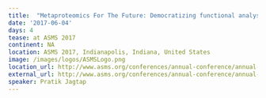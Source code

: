```yaml
---
title:  "Metaproteomics For The Future: Democratizing functional analysis of microbiomes via community-based informatics development and dissemination"
date: '2017-06-04'
days: 4
tease: at ASMS 2017
continent: NA
location: ASMS 2017, Indianapolis, Indiana, United States
image: /images/logos/ASMSLogo.png
location_url: http://www.asms.org/conferences/annual-conference/annual-conference-homepage
external_url: http://www.asms.org/conferences/annual-conference/annual-conference-homepage
speaker: Pratik Jagtap
---
```

